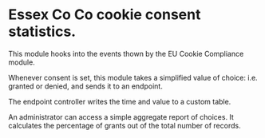 # Essex Co Co cookie consent statistics.

This module hooks into the events thown by the EU Cookie Compliance module.

Whenever consent is set, this module takes a simplified value of choice: i.e.
granted or denied, and sends it to an endpoint.

The endpoint controller writes the time and value to a custom table.

An administrator can access a simple aggregate report of choices. It calculates
the percentage of grants out of the total number of records.

